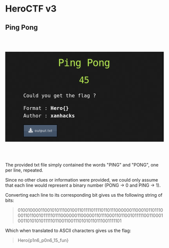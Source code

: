 # HeroCTF v3

## Ping Pong
<br/>
<br/>

![periodic table](PingPong.png)

<br/>
<br/>

The provided txt file simply contained the words "PING" and "PONG", one per line, repeated.

Since no other clues or information were provided, we could only assume that each line would represent a binary number (PONG -> 0 and PING -> 1).

Converting each line to its corresponding bit gives us the following string of bits:

>01001000011001010111001001101111011110110111000000110001011011100011011001011111011100000011000001101110001101100101111100110001001101010101111101100110011101010110111001111101

Which when translated to ASCII characters gives us the flag:

>Hero{p1n6_p0n6_15_fun}

